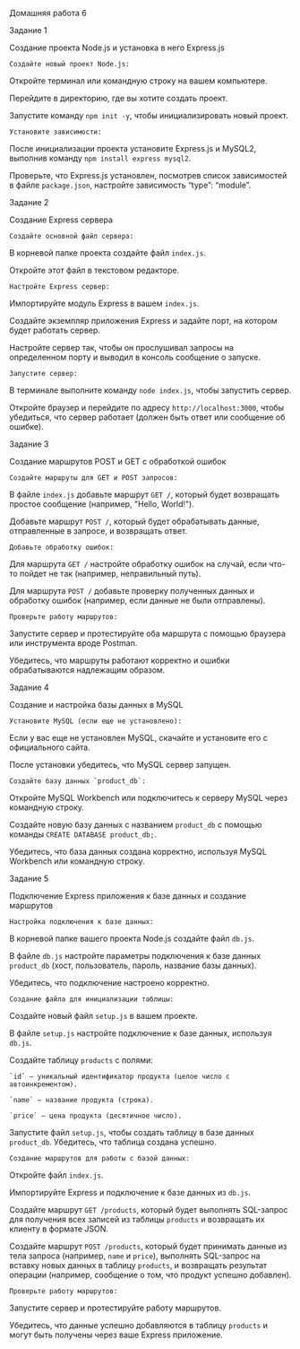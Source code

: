 Домашняя работа 6

Задание 1

Создание проекта Node.js и установка в него Express.js

    Создайте новый проект Node.js:

Откройте терминал или командную строку на вашем компьютере.

Перейдите в директорию, где вы хотите создать проект.

Запустите команду `npm init -y`, чтобы инициализировать новый проект.

    Установите зависимости:

После инициализации проекта установите Express.js и MySQL2, выполнив команду `npm install express mysql2`.

Проверьте, что Express.js установлен, посмотрев список зависимостей в файле `package.json`, настройте зависимость “type”: “module”.

Задание 2

Создание Express сервера

    Создайте основной файл сервера:

В корневой папке проекта создайте файл `index.js`.

Откройте этот файл в текстовом редакторе.

    Настройте Express сервер:

Импортируйте модуль Express в вашем `index.js`.

Создайте экземпляр приложения Express и задайте порт, на котором будет работать сервер.

Настройте сервер так, чтобы он прослушивал запросы на определенном порту и выводил в консоль сообщение о запуске.

    Запустите сервер:

В терминале выполните команду `node index.js`, чтобы запустить сервер.

Откройте браузер и перейдите по адресу `http://localhost:3000`, чтобы убедиться, что сервер работает (должен быть ответ или сообщение об ошибке).

Задание 3

Создание маршрутов POST и GET с обработкой ошибок

    Создайте маршруты для GET и POST запросов:

В файле `index.js` добавьте маршрут `GET /`, который будет возвращать простое сообщение (например, "Hello, World!").

Добавьте маршрут `POST /`, который будет обрабатывать данные, отправленные в запросе, и возвращать ответ.

    Добавьте обработку ошибок:

Для маршрута `GET /` настройте обработку ошибок на случай, если что-то пойдет не так (например, неправильный путь).

Для маршрута `POST /` добавьте проверку полученных данных и обработку ошибок (например, если данные не были отправлены).

    Проверьте работу маршрутов:

Запустите сервер и протестируйте оба маршрута с помощью браузера или инструмента вроде Postman.

Убедитесь, что маршруты работают корректно и ошибки обрабатываются надлежащим образом.

Задание 4

Создание и настройка базы данных в MySQL

    Установите MySQL (если еще не установлено):

Если у вас еще не установлен MySQL, скачайте и установите его с официального сайта.

После установки убедитесь, что MySQL сервер запущен.

    Создайте базу данных `product_db`:

Откройте MySQL Workbench или подключитесь к серверу MySQL через командную строку.

Создайте новую базу данных с названием `product_db` с помощью команды `CREATE DATABASE product_db;`.

Убедитесь, что база данных создана корректно, используя MySQL Workbench или командную строку.

Задание 5

Подключение Express приложения к базе данных и создание маршрутов

    Настройка подключения к базе данных:

В корневой папке вашего проекта Node.js создайте файл `db.js`.

В файле `db.js` настройте параметры подключения к базе данных `product_db` (хост, пользователь, пароль, название базы данных).

Убедитесь, что подключение настроено корректно.

    Создание файла для инициализации таблицы:

Создайте новый файл `setup.js` в вашем проекте.

В файле `setup.js` настройте подключение к базе данных, используя `db.js`.

Создайте таблицу `products` с полями:

    `id` — уникальный идентификатор продукта (целое число с автоинкрементом).

    `name` — название продукта (строка).

    `price` — цена продукта (десятичное число).

Запустите файл `setup.js`, чтобы создать таблицу в базе данных `product_db`. Убедитесь, что таблица создана успешно.

    Создание маршрутов для работы с базой данных:

Откройте файл `index.js`.

Импортируйте Express и подключение к базе данных из `db.js`.

Создайте маршрут `GET /products`, который будет выполнять SQL-запрос для получения всех записей из таблицы `products` и возвращать их клиенту в формате JSON.

Создайте маршрут `POST /products`, который будет принимать данные из тела запроса (например, `name` и `price`), выполнять SQL-запрос на вставку новых данных в таблицу `products`, и возвращать результат операции (например, сообщение о том, что продукт успешно добавлен).

    Проверьте работу маршрутов:

Запустите сервер и протестируйте работу маршрутов.

Убедитесь, что данные успешно добавляются в таблицу `products` и могут быть получены через ваше Express приложение.
